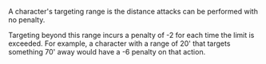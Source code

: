 A character's targeting range is the distance attacks can be performed with no penalty.

Targeting beyond this range incurs a penalty of -2 for each time the limit is exceeded. For example, a character with a range of 20' that targets something 70' away would have a -6 penalty on that action.